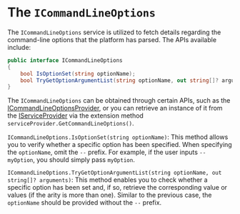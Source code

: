 # The `ICommandLineOptions`

The `ICommandLineOptions` service is utilized to fetch details regarding the command-line options that the platform has parsed. The APIs available include:

```cs
public interface ICommandLineOptions
{
    bool IsOptionSet(string optionName);
    bool TryGetOptionArgumentList(string optionName, out string[]? arguments);
}
```

The `ICommandLineOptions` can be obtained through certain APIs, such as the [ICommandLineOptionsProvider](icommandlineoptionsprovider.md), or you can retrieve an instance of it from the [IServiceProvider](iserviceprovider.md) via the extension method `serviceProvider.GetCommandLineOptions()`.

`ICommandLineOptions.IsOptionSet(string optionName)`: This method allows you to verify whether a specific option has been specified. When specifying the `optionName`, omit the `--` prefix. For example, if the user inputs `--myOption`, you should simply pass `myOption`.

`ICommandLineOptions.TryGetOptionArgumentList(string optionName, out string[]? arguments)`: This method enables you to check whether a specific option has been set and, if so, retrieve the corresponding value or values (if the arity is more than one). Similar to the previous case, the `optionName` should be provided without the `--` prefix.
